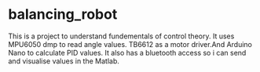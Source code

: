 # balancing_robot 
This is a project to understand fundementals of control theory. It uses MPU6050 dmp to read angle values. TB6612 as a motor driver.And Arduino Nano to calculate PID values. It also has a bluetooth access so i can send and visualise values in the Matlab. 
